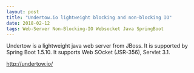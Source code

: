 ```yaml
---
layout: post
title: "Undertow.io lightweight blocking and non-blocking IO"
date: 2018-02-12
tags: Web-Server Non-Blocking-IO Websocket Java SpringBoot
---
```


Undertow is a lightweight java web server from JBoss. It is supported by Spring Boot 1.5.10. It supports Web SOcket (JSR-356), Servlet 3.1.

http://undertow.io/

